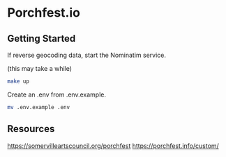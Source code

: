 # Porchfest.io

## Getting Started

If reverse geocoding data, start the Nominatim service.

(this may take a while)

```bash
make up
```

Create an .env from .env.example.

```bash
mv .env.example .env
```


## Resources

https://somervilleartscouncil.org/porchfest
https://porchfest.info/custom/